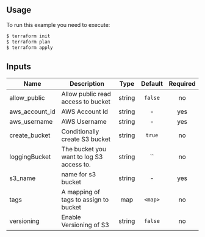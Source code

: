 ## Usage

To run this example you need to execute:

```bash
$ terraform init
$ terraform plan
$ terraform apply
```

## Inputs

| Name | Description | Type | Default | Required |
|------|-------------|:----:|:-----:|:-----:|
| allow\_public | Allow public read access to bucket | string | `false` | no |
| aws\_account\_id | AWS Account Id | string | - | yes |
| aws\_username | AWS Username | string | - | yes |
| create\_bucket | Conditionally create S3 bucket | string | `true` | no |
| loggingBucket | The bucket you want to log S3 access to. | string | `` | no |
| s3\_name | name for s3 bucket | string | - | yes |
| tags | A mapping of tags to assign to bucket | map | `<map>` | no |
| versioning | Enable Versioning of S3 | string | `false` | no |
